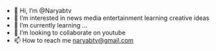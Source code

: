 - 👋 Hi, I’m @Naryabtv
- 👀 I’m interested in news media entertainment learning creative ideas
- 🌱 I’m currently learning ...
- 💞️ I’m looking to collaborate on youtube
- 📫 How to reach me naryabtv@gmail.com

<!---
Naryabtv/Naryabtv is a ✨ special ✨ repository because its `README.md` (this file) appears on your GitHub profile.
You can click the Preview link to take a look at your changes.
--->
